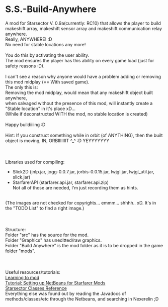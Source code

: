 # S.S.-Build-Anywhere
A mod for Starsector V. 0.9a(currently: RC10) that allows the player to build<br/>
makeshift array, makeshift sensor array and makeshift communication relay anywhere.<br/>
Really, ANYWHERE! :D<br/>
No need for stable locations any more!<br/>
<br/>
You do this by activating the user ability.<br/>
The mod ensures the player has this ability on every game load (just for safety reasons :D).<br/>
<br/>
I can't see a reason why anyone would have a problem adding or removing this mod midplay (== With saved game).<br/>
The only this is:<br/>
Removing the mod midplay, would mean that any makeshift object built anywhere,<br/>
when salvaged without the presence of this mod, will instantly create a "Stable location" in  it's place xD...<br/>
(While if deconstructed WITH the mod, no stable location is created)<br/>
<br/>
Happy buildiiiing :D<br/>
<br/>
Hint: If you construct something while in orbit (of ANYTHING), then the built object is moving, IN, ORBIIIIIIIT ^_^ :D YEYYYYYYY<br/>
<br/>
<br/>
<br/>
Libraries used for compiling:<br/>
- Slick2D (jnlp.jar, jogg-0.0.7.jar, jorbis-0.0.15.jar, lwjgl.jar, lwjgl_util.jar, slick.jar)<br/>
- StarfarerAPI (starfarer.api.jar, starfarer.api.zip)<br/>
Not all of those are needed, I'm just recording them as hints.<br/>
<br/>
(The images are not checked for copyrights... emmm... shhhh.. xD. It's in the "TODO List" to find a right image.)<br/>
<br/>
<br/>
<br/>
Structure:<br/>
Folder "src" has the source for the mod.<br/>
Folder "Graphics" has uneditted/raw graphics.<br/>
Folder "Build Anywhere" is the mod folder as it is to be dropped in the game folder "mods".<br/>
<br/>
<br/>
<br/>
Useful resources/tutorials:<br/>
<a href="http://fractalsoftworks.com/forum/index.php?topic=13279.msg223716">Learning to mod</a><br/>
<a href="http://fractalsoftworks.com/forum/index.php?topic=3173.msg45967">Tutorial: Setting up NetBeans for Starfarer Mods</a><br/>
<a href="http://fractalsoftworks.com/starfarer.api/index.html?overview-summary.html">Starsector Classes Reference</a><br/>
Everything else was found out by reading the Javadocs of methods/classes/etc through the Netbeans, and searching in Nexerelin ;D<br/>

